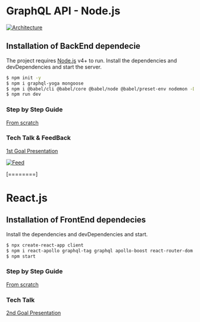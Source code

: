 
# GraphQL API - Node.js
[![Architecture](https://i.ibb.co/nCrY8nf/node.png "Architecture")](https://i.ibb.co/nCrY8nf/node.png "Architecture")
## Installation of BackEnd dependecie
The project requires [Node.js](https://nodejs.org/) v4+ to run.
Install the dependencies and devDependencies and start the server.
```sh
$ npm init -y
$ npm i graphql-yoga mongoose
$ npm i @babel/cli @babel/core @babel/node @babel/preset-env nodemon -D
$ npm run dev
```
### Step by Step Guide
[From scratch](https://docs.google.com/document/d/15LVJJMO9CX8jvwFPXCFySMggN3Mq1yR71hL1rBYq9QU/edit?usp=sharing)
### Tech Talk & FeedBack
[1st Goal Presentation](https://docs.google.com/presentation/d/1iQtwIGcUWUUMOBmBXh4vJyx43GqpcVFofECnxYz7rfk/edit?usp=sharing)

[![Feed](https://i.ibb.co/gj8ytZx/feed.jpg "Feed")](https://i.ibb.co/gj8ytZx/feed.jpg "Feed")

[========]

# React.js
## Installation of FrontEnd dependecies
Install the dependencies and devDependencies and start.
```sh
$ npx create-react-app client
$ npm i react-apollo graphql-tag graphql apollo-boost react-router-dom @apollo/react-hooks bootswatch
$ npm start
```
### Step by Step Guide

[From scratch](https://docs.google.com/document/d/15LVJJMO9CX8jvwFPXCFySMggN3Mq1yR71hL1rBYq9QU/edit?usp=sharing)

### Tech Talk

[2nd Goal Presentation](https://docs.google.com/presentation/d/1iQtwIGcUWUUMOBmBXh4vJyx43GqpcVFofECnxYz7rfk/edit?usp=sharing)
